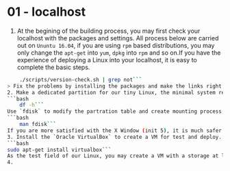 # 01 - localhost
1. At the begining of the building process, you may first check your localhost with the packages and settings. All process below are carried out on `Ununtu 16.04`, if you are using `rpm` based distributions, you may only change the `apt-get` into `yum`, `dpkg` into `rpm` and so on.If you have the experience of deploying a Linux into your localhost, it is easy to complete the basic steps.
```bash
    ./scripts/version-check.sh | grep not```
> Fix the problems by installing the packages and make the links right.
2. Make a dedicated partition for our tiny Linux, the minimal system requires a partition of `4GB` fir storing all the source tarballs and compiling the packages, use `df` to see your status of storages.
```bash
    df -h```
Use `fdisk` to modify the partration table and create mounting process, you should be cautious on modifying the `fstab`
```bash
    man fdisk```
If you are more satisfied with the X Window (init 5), it is much safer by using `GParted`.
3. Install the `Oracle VirtualBox` to create a VM for test and deploy.
```bash
sudo apt-get install virtualbox```
As the test field of our Linux, you may create a VM with a storage at least 10GB.
4. 